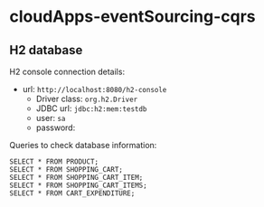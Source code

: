 # cloudApps-eventSourcing-cqrs


## H2 database

H2 console connection details:

* url: ```http://localhost:8080/h2-console```
  * Driver class: ```org.h2.Driver```
  * JDBC url: ```jdbc:h2:mem:testdb```
  * user: ```sa```
  * password: 

Queries to check database information:

```
SELECT * FROM PRODUCT;
SELECT * FROM SHOPPING_CART;
SELECT * FROM SHOPPING_CART_ITEM;
SELECT * FROM SHOPPING_CART_ITEMS;
SELECT * FROM CART_EXPENDITURE;
```
